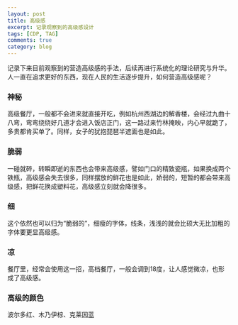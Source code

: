 ```yaml
---
layout: post
title: 高级感
excerpt: 记录观察到的高级感设计
tags: [CDP, TAG]
comments: true
category: blog
---
```


记录下来目前观察到的营造高级感的手法，后续再进行系统化的理论研究与升华。人一直在追求更好的东西，现在人民的生活逐步提升，如何营造高级感呢？



### 神秘

高级餐厅，一般都不会进来就直接开吃，例如杭州西湖边的解香楼，会经过九曲十八弯，弯弯绕绕好几道才会进入饭店正门，这一路过来竹林掩映，内心早就跪了，多贵都肯买单了。同样，女子的犹抱琵琶半遮面也是如此。



### 脆弱

一碰就碎，转瞬即逝的东西也会带来高级感，譬如门口的精致瓷瓶，如果换成两个铁瓶，高级感会失去很多，同样摆放的鲜花也是如此，娇弱的，短暂的都会带来高级感，把鲜花换成塑料花，高级感立刻就会降很多。



### 细

这个依然也可以归为“脆弱的”，细瘦的字体，线条，浅浅的就会比硕大无比加粗的字体要更显高级感。



### 凉

餐厅里，经常会使用这一招，高档餐厅，一般会调到18度，让人感觉微凉，也形成了高级感。



### 高级的颜色

波尔多红、木乃伊棕、克莱因蓝

